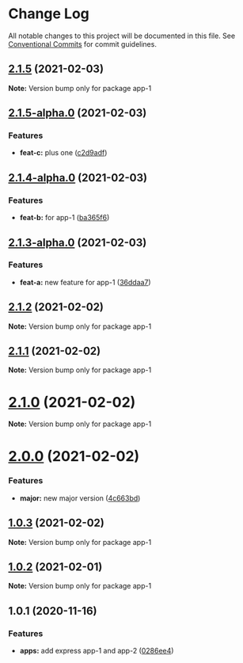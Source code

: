 # Change Log

All notable changes to this project will be documented in this file.
See [Conventional Commits](https://conventionalcommits.org) for commit guidelines.

## [2.1.5](https://github.com/comoser/lerna-yarn-demo/compare/app-1@2.1.5-alpha.0...app-1@2.1.5) (2021-02-03)

**Note:** Version bump only for package app-1





## [2.1.5-alpha.0](https://github.com/comoser/lerna-yarn-demo/compare/app-1@2.1.4-alpha.0...app-1@2.1.5-alpha.0) (2021-02-03)


### Features

* **feat-c:** plus one ([c2d9adf](https://github.com/comoser/lerna-yarn-demo/commit/c2d9adf9767278bb34324a087e3168f2c4d3d154))





## [2.1.4-alpha.0](https://github.com/comoser/lerna-yarn-demo/compare/app-1@2.1.3-alpha.0...app-1@2.1.4-alpha.0) (2021-02-03)


### Features

* **feat-b:** for app-1 ([ba365f6](https://github.com/comoser/lerna-yarn-demo/commit/ba365f6d5551f75ba6943439700f50157f4e578f))





## [2.1.3-alpha.0](https://github.com/comoser/lerna-yarn-demo/compare/app-1@2.1.2...app-1@2.1.3-alpha.0) (2021-02-03)


### Features

* **feat-a:** new feature for app-1 ([36ddaa7](https://github.com/comoser/lerna-yarn-demo/commit/36ddaa77d7228daa16befb0ef251ce38610b0ed6))





## [2.1.2](https://github.com/comoser/lerna-yarn-demo/compare/app-1@2.1.1...app-1@2.1.2) (2021-02-02)

**Note:** Version bump only for package app-1





## [2.1.1](https://github.com/comoser/lerna-yarn-demo/compare/app-1@2.1.0...app-1@2.1.1) (2021-02-02)

**Note:** Version bump only for package app-1





# [2.1.0](https://github.com/comoser/lerna-yarn-demo/compare/app-1@2.0.0...app-1@2.1.0) (2021-02-02)

**Note:** Version bump only for package app-1





# [2.0.0](https://github.com/comoser/lerna-yarn-demo/compare/app-1@1.0.3...app-1@2.0.0) (2021-02-02)


### Features

* **major:** new major version ([4c663bd](https://github.com/comoser/lerna-yarn-demo/commit/4c663bd8457740c9522131564efea96314431c52))





## [1.0.3](https://github.com/comoser/lerna-yarn-demo/compare/app-1@1.0.2...app-1@1.0.3) (2021-02-02)

**Note:** Version bump only for package app-1





## [1.0.2](https://github.com/comoser/lerna-yarn-demo/compare/app-1@1.0.1...app-1@1.0.2) (2021-02-01)

**Note:** Version bump only for package app-1





## 1.0.1 (2020-11-16)


### Features

* **apps:** add express app-1 and app-2 ([0286ee4](https://github.com/comoser/lerna-yarn-demo/commit/0286ee48fd8d0f54156a2acff8d6ed98cb5658a6))
